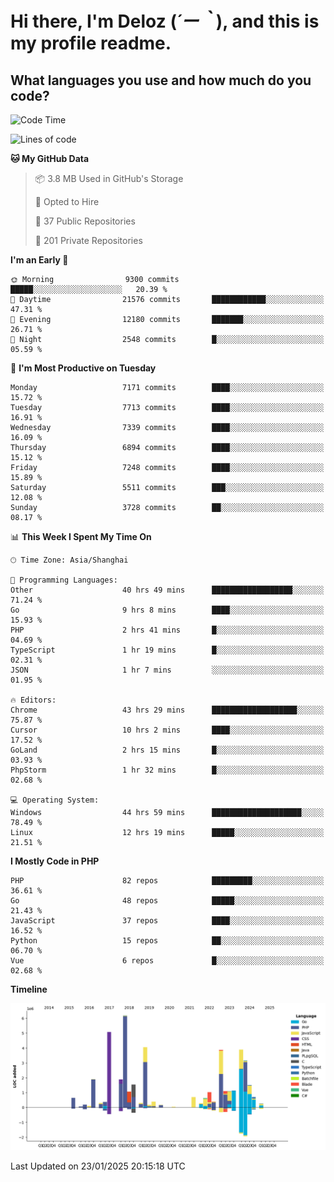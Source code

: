 # **Hi there, I'm Deloz (*´ー｀*), and this is my profile readme.**

## **What languages you use and how much do you code?**

<!--START_SECTION:waka-->
![Code Time](http://img.shields.io/badge/Code%20Time-5%2C580%20hrs%2018%20mins-blue)

![Lines of code](https://img.shields.io/badge/From%20Hello%20World%20I%27ve%20Written-44.2%20million%20lines%20of%20code-blue)

**🐱 My GitHub Data** 

> 📦 3.8 MB Used in GitHub's Storage 
 > 
> 💼 Opted to Hire
 > 
> 📜 37 Public Repositories 
 > 
> 🔑 201 Private Repositories 
 > 
**I'm an Early 🐤** 

```text
🌞 Morning                9300 commits        █████░░░░░░░░░░░░░░░░░░░░   20.39 % 
🌆 Daytime                21576 commits       ████████████░░░░░░░░░░░░░   47.31 % 
🌃 Evening                12180 commits       ███████░░░░░░░░░░░░░░░░░░   26.71 % 
🌙 Night                  2548 commits        █░░░░░░░░░░░░░░░░░░░░░░░░   05.59 % 
```
📅 **I'm Most Productive on Tuesday** 

```text
Monday                   7171 commits        ████░░░░░░░░░░░░░░░░░░░░░   15.72 % 
Tuesday                  7713 commits        ████░░░░░░░░░░░░░░░░░░░░░   16.91 % 
Wednesday                7339 commits        ████░░░░░░░░░░░░░░░░░░░░░   16.09 % 
Thursday                 6894 commits        ████░░░░░░░░░░░░░░░░░░░░░   15.12 % 
Friday                   7248 commits        ████░░░░░░░░░░░░░░░░░░░░░   15.89 % 
Saturday                 5511 commits        ███░░░░░░░░░░░░░░░░░░░░░░   12.08 % 
Sunday                   3728 commits        ██░░░░░░░░░░░░░░░░░░░░░░░   08.17 % 
```


📊 **This Week I Spent My Time On** 

```text
🕑︎ Time Zone: Asia/Shanghai

💬 Programming Languages: 
Other                    40 hrs 49 mins      ██████████████████░░░░░░░   71.24 % 
Go                       9 hrs 8 mins        ████░░░░░░░░░░░░░░░░░░░░░   15.93 % 
PHP                      2 hrs 41 mins       █░░░░░░░░░░░░░░░░░░░░░░░░   04.69 % 
TypeScript               1 hr 19 mins        █░░░░░░░░░░░░░░░░░░░░░░░░   02.31 % 
JSON                     1 hr 7 mins         ░░░░░░░░░░░░░░░░░░░░░░░░░   01.95 % 

🔥 Editors: 
Chrome                   43 hrs 29 mins      ███████████████████░░░░░░   75.87 % 
Cursor                   10 hrs 2 mins       ████░░░░░░░░░░░░░░░░░░░░░   17.52 % 
GoLand                   2 hrs 15 mins       █░░░░░░░░░░░░░░░░░░░░░░░░   03.93 % 
PhpStorm                 1 hr 32 mins        █░░░░░░░░░░░░░░░░░░░░░░░░   02.68 % 

💻 Operating System: 
Windows                  44 hrs 59 mins      ████████████████████░░░░░   78.49 % 
Linux                    12 hrs 19 mins      █████░░░░░░░░░░░░░░░░░░░░   21.51 % 
```

**I Mostly Code in PHP** 

```text
PHP                      82 repos            █████████░░░░░░░░░░░░░░░░   36.61 % 
Go                       48 repos            █████░░░░░░░░░░░░░░░░░░░░   21.43 % 
JavaScript               37 repos            ████░░░░░░░░░░░░░░░░░░░░░   16.52 % 
Python                   15 repos            ██░░░░░░░░░░░░░░░░░░░░░░░   06.70 % 
Vue                      6 repos             █░░░░░░░░░░░░░░░░░░░░░░░░   02.68 % 
```



**Timeline**

![Lines of Code chart](https://raw.githubusercontent.com/deloz/deloz/main/assets/bar_graph.png)


 Last Updated on 23/01/2025 20:15:18 UTC
<!--END_SECTION:waka-->
